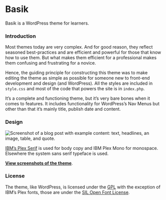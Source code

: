 # Basik

Basik is a WordPress theme for learners.

### Introduction

Most themes today are very complex. And for good reason, they reflect seasoned best-practices and are efficient and powerful for those that know how to use them. But what makes them efficient for a professional makes them confusing and frustrating for a novice.

Hence, the guiding principle for constructing this theme was to make editing the theme as simple as possible for someone new to front-end development and design (and WordPress). All the styles are included in `style.css` and most of the code that powers the site is in `index.php`.

It’s a complete and functioning theme, but it’s very bare bones when it comes to features. It includes functionality for WordPress’s Nav Menus but other than that it’s mainly title, publish date and content.

### Design

![Screenshot of a blog post with example content: text, headlines, an image, table, and quote.](https://davidyeiser.com/images/projects/basik-theme-example-screenshot.jpg)

[IBM’s Plex Serif](https://github.com/ibm/type) is used for body copy and IBM Plex Mono for monospace. Elsewhere the system sans serif typeface is used.



[**View screenshots of the theme**](https://davidyeiser.com/projects/basik-wordpress-theme).

### License

The theme, like WordPress, is licensed under the [GPL](http://www.gnu.org/licenses/gpl-2.0.html) with the exception of IBM’s Plex fonts, those are under the [SIL Open Font License](http://scripts.sil.org/cms/scripts/page.php?site_id=nrsi&id=OFL).
